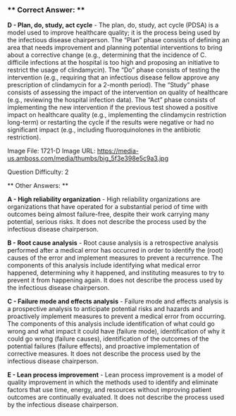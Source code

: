 ### ** Correct Answer: **

**D - Plan, do, study, act cycle** - The plan, do, study, act cycle (PDSA) is a model used to improve healthcare quality; it is the process being used by the infectious disease chairperson. The “Plan” phase consists of defining an area that needs improvement and planning potential interventions to bring about a corrective change (e.g., determining that the incidence of C. difficile infections at the hospital is too high and proposing an initiative to restrict the usage of clindamycin). The “Do” phase consists of testing the intervention (e.g., requiring that an infectious disease fellow approve any prescription of clindamycin for a 2-month period). The “Study” phase consists of assessing the impact of the intervention on quality of healthcare (e.g., reviewing the hospital infection data). The “Act” phase consists of implementing the new intervention if the previous test showed a positive impact on healthcare quality (e.g., implementing the clindamycin restriction long-term) or restarting the cycle if the results were negative or had no significant impact (e.g., including fluoroquinolones in the antibiotic restriction).

Image File: 1721-D
Image URL: https://media-us.amboss.com/media/thumbs/big_5f3e398e5c9a3.jpg

Question Difficulty: 2

** Other Answers: **

**A - High reliability organization** - High reliability organizations are organizations that have operated for a substantial period of time with outcomes being almost failure-free, despite their work carrying many potential, serious risks. It does not describe the process used by the infectious disease chairperson.

**B - Root cause analysis** - Root cause analysis is a retrospective analysis performed after a medical error has occurred in order to identify the (root) causes of the error and implement measures to prevent a recurrence. The components of this analysis include identifying what medical error happened, determining why it happened, and instituting measures to try to prevent it from happening again. It does not describe the process used by the infectious disease chairperson.

**C - Failure mode and effects analysis** - Failure mode and effects analysis is a prospective analysis to anticipate potential risks and hazards and proactively implement measures to prevent a medical error from occurring. The components of this analysis include identification of what could go wrong and what impact it could have (failure mode), identification of why it could go wrong (failure causes), identification of the outcomes of the potential failures (failure effects), and proactive implementation of corrective measures. It does not describe the process used by the infectious disease chairperson.

**E - Lean process improvement** - Lean process improvement is a model of quality improvement in which the methods used to identify and eliminate factors that use time, energy, and resources without improving patient outcomes are continually evaluated. It does not describe the process used by the infectious disease chairperson.

